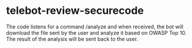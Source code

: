 # telebot-review-securecode
The code listens for a command /analyze and when received, the bot will download the file sent by the user and analyze it based on OWASP Top 10. The result of the analysis will be sent back to the user.
